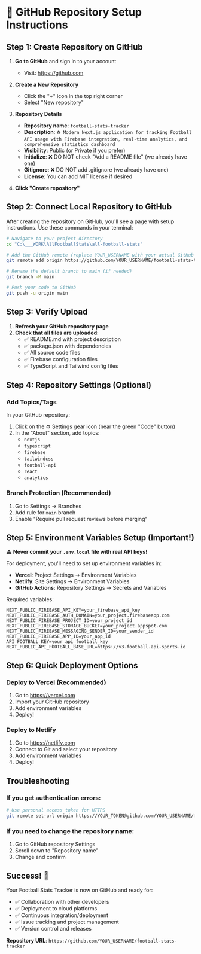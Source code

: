 # 🚀 GitHub Repository Setup Instructions

## Step 1: Create Repository on GitHub

1. **Go to GitHub** and sign in to your account
   - Visit: https://github.com

2. **Create a New Repository**
   - Click the "+" icon in the top right corner
   - Select "New repository"

3. **Repository Details**
   - **Repository name**: `football-stats-tracker`
   - **Description**: `⚽ Modern Next.js application for tracking Football API usage with Firebase integration, real-time analytics, and comprehensive statistics dashboard`
   - **Visibility**: Public (or Private if you prefer)
   - **Initialize**: ❌ DO NOT check "Add a README file" (we already have one)
   - **Gitignore**: ❌ DO NOT add .gitignore (we already have one)
   - **License**: You can add MIT license if desired

4. **Click "Create repository"**

## Step 2: Connect Local Repository to GitHub

After creating the repository on GitHub, you'll see a page with setup instructions. Use these commands in your terminal:

```bash
# Navigate to your project directory
cd "C:\___WORK\AllFootballStats\all-football-stats"

# Add the GitHub remote (replace YOUR_USERNAME with your actual GitHub username)
git remote add origin https://github.com/YOUR_USERNAME/football-stats-tracker.git

# Rename the default branch to main (if needed)
git branch -M main

# Push your code to GitHub
git push -u origin main
```

## Step 3: Verify Upload

1. **Refresh your GitHub repository page**
2. **Check that all files are uploaded**:
   - ✅ README.md with project description
   - ✅ package.json with dependencies
   - ✅ All source code files
   - ✅ Firebase configuration files
   - ✅ TypeScript and Tailwind config files

## Step 4: Repository Settings (Optional)

### Add Topics/Tags
In your GitHub repository:
1. Click on the ⚙️ Settings gear icon (near the green "Code" button)
2. In the "About" section, add topics:
   - `nextjs`
   - `typescript`
   - `firebase`
   - `tailwindcss`
   - `football-api`
   - `react`
   - `analytics`

### Branch Protection (Recommended)
1. Go to Settings → Branches
2. Add rule for `main` branch
3. Enable "Require pull request reviews before merging"

## Step 5: Environment Variables Setup (Important!)

⚠️ **Never commit your `.env.local` file with real API keys!**

For deployment, you'll need to set up environment variables in:
- **Vercel**: Project Settings → Environment Variables
- **Netlify**: Site Settings → Environment Variables  
- **GitHub Actions**: Repository Settings → Secrets and Variables

Required variables:
```
NEXT_PUBLIC_FIREBASE_API_KEY=your_firebase_api_key
NEXT_PUBLIC_FIREBASE_AUTH_DOMAIN=your_project.firebaseapp.com
NEXT_PUBLIC_FIREBASE_PROJECT_ID=your_project_id
NEXT_PUBLIC_FIREBASE_STORAGE_BUCKET=your_project.appspot.com
NEXT_PUBLIC_FIREBASE_MESSAGING_SENDER_ID=your_sender_id
NEXT_PUBLIC_FIREBASE_APP_ID=your_app_id
API_FOOTBALL_KEY=your_api_football_key
NEXT_PUBLIC_API_FOOTBALL_BASE_URL=https://v3.football.api-sports.io
```

## Step 6: Quick Deployment Options

### Deploy to Vercel (Recommended)
1. Go to https://vercel.com
2. Import your GitHub repository
3. Add environment variables
4. Deploy!

### Deploy to Netlify
1. Go to https://netlify.com
2. Connect to Git and select your repository
3. Add environment variables
4. Deploy!

## Troubleshooting

### If you get authentication errors:
```bash
# Use personal access token for HTTPS
git remote set-url origin https://YOUR_TOKEN@github.com/YOUR_USERNAME/football-stats-tracker.git
```

### If you need to change the repository name:
1. Go to GitHub repository Settings
2. Scroll down to "Repository name"
3. Change and confirm

## Success! 🎉

Your Football Stats Tracker is now on GitHub and ready for:
- ✅ Collaboration with other developers
- ✅ Deployment to cloud platforms
- ✅ Continuous integration/deployment
- ✅ Issue tracking and project management
- ✅ Version control and releases

**Repository URL**: `https://github.com/YOUR_USERNAME/football-stats-tracker`